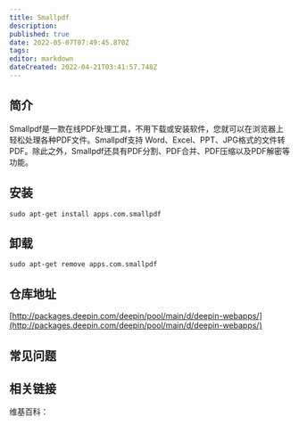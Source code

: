 ```yaml
---
title: Smallpdf
description: 
published: true
date: 2022-05-07T07:49:45.870Z
tags: 
editor: markdown
dateCreated: 2022-04-21T03:41:57.748Z
---
```


## 简介

Smallpdf是一款在线PDF处理工具，不用下载或安装软件，您就可以在浏览器上轻松处理各种PDF文件。Smallpdf支持 Word、Excel、PPT、JPG格式的文件转PDF。除此之外，Smallpdf还具有PDF分割、PDF合并、PDF压缩以及PDF解密等功能。

## 安装

`sudo apt-get install apps.com.smallpdf`

## 卸载

`sudo apt-get remove apps.com.smallpdf`

## 仓库地址

[http://packages.deepin.com/deepin/pool/main/d/deepin-webapps/](http://packages.deepin.com/deepin/pool/main/d/deepin-webapps/)

## 常见问题

## 相关链接

维基百科：
